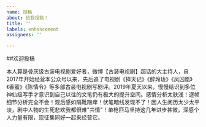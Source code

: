 ```yaml
---
name: 投稿
about: 给我投稿！
title: ''
labels: enhancement
assignees: ''

---
```


##欢迎投稿

本人算是骨灰级古装电视剧爱好者，微博【古装电视剧】超话的大主持人，自2017年开始经营本公众号以来，先后追了电视剧《择天记》《醉玲珑》《凤囚凰》《香蜜》《陈情令》等多部古装电视剧写剧评。2019年夏天以来，慢慢结识到多位神仙级写手才意识到自己以往的文笔仍有极大的提升空间。感情分析太肤浅！逐帧细节分析完全不会！观后感如隔靴蹭痒！伏笔暗线发现不了！因人生阅历太少太平淡，剧中人物的生死悲欢我都很难"共情"！单枪匹马坚持这几年进步甚微，深感个人力量有限，现征集同好一起来经营它。
